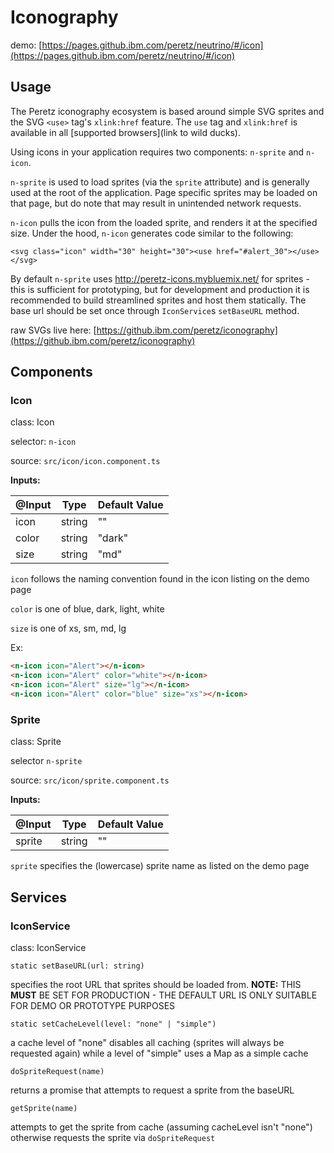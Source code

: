 # Iconography

demo: [https://pages.github.ibm.com/peretz/neutrino/#/icon](https://pages.github.ibm.com/peretz/neutrino/#/icon)

## Usage

The Peretz iconography ecosystem is based around simple SVG sprites and the SVG `<use>` tag's `xlink:href` feature. The `use` tag and `xlink:href` is available in all [supported browsers](link to wild ducks).

Using icons in your application requires two components: `n-sprite` and `n-icon`.

`n-sprite` is used to load sprites (via the `sprite` attribute) and is generally used at the root of the application. Page specific sprites may be loaded on that page, but do note that may result in unintended network requests.

`n-icon` pulls the icon from the loaded sprite, and renders it at the specified size. Under the hood, `n-icon` generates code similar to the following:
```
<svg class="icon" width="30" height="30"><use href="#alert_30"></use></svg>
```

By default `n-sprite` uses http://peretz-icons.mybluemix.net/ for sprites - this is sufficient for prototyping, but for development and production it is recommended to build streamlined sprites and host them statically. The base url should be set once through `IconService`s `setBaseURL` method.

raw SVGs live here: [https://github.ibm.com/peretz/iconography](https://github.ibm.com/peretz/iconography)

## Components
### Icon

class: Icon

selector: `n-icon`

source: `src/icon/icon.component.ts`

**Inputs:**

| @Input | Type   | Default Value |
| ------ | ------ | ------------- |
| icon   | string | ""            |
| color  | string | "dark"        |
| size   | string | "md"          |

`icon` follows the naming convention found in the icon listing on the demo page

`color` is one of blue, dark, light, white

`size` is one of xs, sm, md, lg

Ex:
```html
<n-icon icon="Alert"></n-icon>
<n-icon icon="Alert" color="white"></n-icon>
<n-icon icon="Alert" size="lg"></n-icon>
<n-icon icon="Alert" color="blue" size="xs"></n-icon>
```

### Sprite

class: Sprite

selector `n-sprite`

source: `src/icon/sprite.component.ts`

**Inputs:**

| @Input  | Type   | Default Value |
| ------- | ------ | ------------- |
| sprite  | string | ""            |

`sprite` specifies the (lowercase) sprite name as listed on the demo page

## Services
### IconService

class: IconService

`static setBaseURL(url: string)`

specifies the root URL that sprites should be loaded from. **NOTE:** THIS **MUST** BE SET FOR PRODUCTION - THE DEFAULT URL IS ONLY SUITABLE FOR DEMO OR PROTOTYPE PURPOSES

`static setCacheLevel(level: "none" | "simple")`

a cache level of "none" disables all caching (sprites will always be requested again) while a level of "simple" uses a Map as a simple cache

`doSpriteRequest(name)`

returns a promise that attempts to request a sprite from the baseURL

`getSprite(name)`

attempts to get the sprite from cache (assuming cacheLevel isn't "none") otherwise requests the sprite via `doSpriteRequest`
